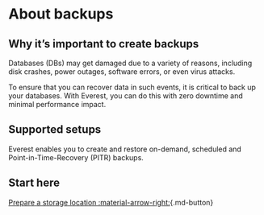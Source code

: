# About backups

## Why it’s important to create backups

Databases (DBs) may get damaged due to a variety of reasons, including disk crashes, power outages, software errors, or even virus attacks.  

To ensure that you can recover data in such events, it is critical to back up your databases. With Everest, you can do this with zero downtime and minimal performance impact.

## Supported setups

Everest enables you to create and restore on-demand, scheduled and Point-in-Time-Recovery (PITR) backups.

## Start here

[Prepare a storage location :material-arrow-right:](createBackups/backup_storage/CreateStorage.md){.md-button}